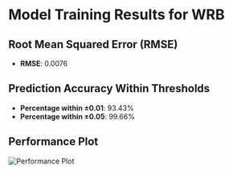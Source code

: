 # Model Training Results for WRB

## Root Mean Squared Error (RMSE)
- **RMSE**: 0.0076

## Prediction Accuracy Within Thresholds
- **Percentage within ±0.01**: 93.43%
- **Percentage within ±0.05**: 99.66%

## Performance Plot
![Performance Plot](../imgs/WRB.png)
